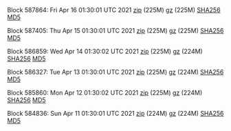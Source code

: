 Block 587864: Fri Apr 16 01:30:01 UTC 2021 [zip](https://files.01coin.io/mainnet/2021-04-16/bootstrap.dat.zip) (225M) [gz](https://files.01coin.io/mainnet/2021-04-16/bootstrap.dat.tar.gz) (225M) [SHA256](https://files.01coin.io/mainnet/2021-04-16/sha256.txt) [MD5](https://files.01coin.io/mainnet/2021-04-16/md5.txt)

Block 587405: Thu Apr 15 01:30:01 UTC 2021 [zip](https://files.01coin.io/mainnet/2021-04-15/bootstrap.dat.zip) (225M) [gz](https://files.01coin.io/mainnet/2021-04-15/bootstrap.dat.tar.gz) (225M) [SHA256](https://files.01coin.io/mainnet/2021-04-15/sha256.txt) [MD5](https://files.01coin.io/mainnet/2021-04-15/md5.txt)

Block 586859: Wed Apr 14 01:30:02 UTC 2021 [zip](https://files.01coin.io/mainnet/2021-04-14/bootstrap.dat.zip) (225M) [gz](https://files.01coin.io/mainnet/2021-04-14/bootstrap.dat.tar.gz) (224M) [SHA256](https://files.01coin.io/mainnet/2021-04-14/sha256.txt) [MD5](https://files.01coin.io/mainnet/2021-04-14/md5.txt)

Block 586327: Tue Apr 13 01:30:01 UTC 2021 [zip](https://files.01coin.io/mainnet/2021-04-13/bootstrap.dat.zip) (225M) [gz](https://files.01coin.io/mainnet/2021-04-13/bootstrap.dat.tar.gz) (224M) [SHA256](https://files.01coin.io/mainnet/2021-04-13/sha256.txt) [MD5](https://files.01coin.io/mainnet/2021-04-13/md5.txt)

Block 585860: Mon Apr 12 01:30:02 UTC 2021 [zip](https://files.01coin.io/mainnet/2021-04-12/bootstrap.dat.zip) (225M) [gz](https://files.01coin.io/mainnet/2021-04-12/bootstrap.dat.tar.gz) (224M) [SHA256](https://files.01coin.io/mainnet/2021-04-12/sha256.txt) [MD5](https://files.01coin.io/mainnet/2021-04-12/md5.txt)

Block 584836: Sun Apr 11 01:30:01 UTC 2021 [zip](https://files.01coin.io/mainnet/2021-04-11/bootstrap.dat.zip) (224M) [gz](https://files.01coin.io/mainnet/2021-04-11/bootstrap.dat.tar.gz) (224M) [SHA256](https://files.01coin.io/mainnet/2021-04-11/sha256.txt) [MD5](https://files.01coin.io/mainnet/2021-04-11/md5.txt)
